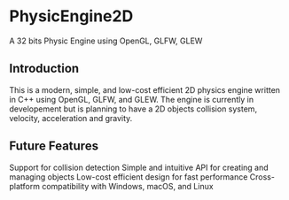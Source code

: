 # PhysicEngine2D
A 32 bits Physic Engine using OpenGL, GLFW, GLEW

## Introduction
This is a modern, simple, and low-cost efficient 2D physics engine written in C++ using OpenGL, GLFW, and GLEW. The engine is currently in developement but is planning to have a 2D objects collision system, velocity, acceleration and gravity.

## Future Features
Support for collision detection
Simple and intuitive API for creating and managing objects
Low-cost efficient design for fast performance
Cross-platform compatibility with Windows, macOS, and Linux

